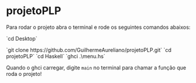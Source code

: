 # projetoPLP
Para rodar o projeto abra o terminal e rode os seguintes comandos abaixos:

<p> `cd Desktop` </p>
`git clone https://github.com/GuilhermeAureliano/projetoPLP.git`
`cd projetoPLP`
`cd Haskell`
`ghci .\menu.hs`

Quando o ghci carregar, digite `main` no terminal para chamar a função que roda o projeto!

